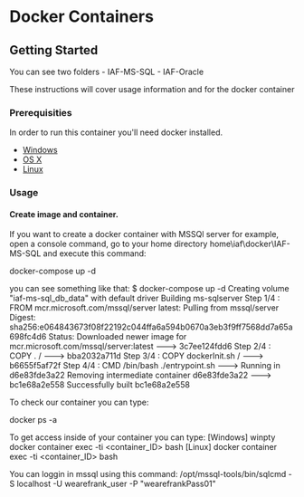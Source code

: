 # Docker Containers 

## Getting Started

You can see two folders
    - IAF-MS-SQL
    - IAF-Oracle

These instructions will cover usage information and for the docker container 

### Prerequisities

In order to run this container you'll need docker installed.

* [Windows](https://docs.docker.com/windows/started)
* [OS X](https://docs.docker.com/mac/started/)
* [Linux](https://docs.docker.com/linux/started/)

### Usage

#### Create image and container.

If you want to create a docker container with MSSQl server for example, open a console command, go to your home directory home\iaf\docker\IAF-MS-SQL
and execute this command: 

docker-compose up -d

you can see something like that:
$ docker-compose up -d
Creating volume "iaf-ms-sql_db_data" with default driver
Building ms-sqlserver
Step 1/4 : FROM mcr.microsoft.com/mssql/server
latest: Pulling from mssql/server
Digest: sha256:e064843673f08f22192c044ffa6a594b0670a3eb3f9ff7568dd7a65a698fc4d6
Status: Downloaded newer image for mcr.microsoft.com/mssql/server:latest
 ---> 3c7ee124fdd6
Step 2/4 : COPY . /
 ---> bba2032a711d
Step 3/4 : COPY dockerInit.sh /
 ---> b6655f5af72f
Step 4/4 : CMD /bin/bash ./entrypoint.sh
 ---> Running in d6e83fde3a22
Removing intermediate container d6e83fde3a22
 ---> bc1e68a2e558
Successfully built bc1e68a2e558


To check our container you can type: 

docker ps -a

To get access inside of your container you can type:
[Windows]
winpty docker container exec -ti <container_ID> bash
[Linux]
docker container exec -ti <container_ID> bash

You can loggin in mssql using this command:
/opt/mssql-tools/bin/sqlcmd -S localhost -U wearefrank_user -P "wearefrankPass01"
